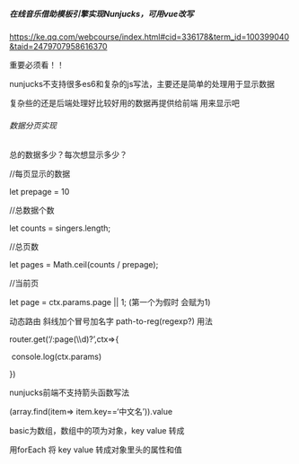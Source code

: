 ##### 在线音乐借助模板引擎实现Nunjucks，可用vue改写





https://ke.qq.com/webcourse/index.html#cid=336178&term_id=100399040&taid=2479707958616370

重要必须看！！





nunjucks不支持很多es6和复杂的js写法，主要还是简单的处理用于显示数据

复杂些的还是后端处理好比较好用的数据再提供给前端 用来显示吧



###### 数据分页实现

总的数据多少？每次想显示多少？



//每页显示的数据

let prepage = 10

//总数据个数

let counts = singers.length;

//总页数

let pages = Math.ceil(counts / prepage);



//当前页

let page = ctx.params.page || 1; (第一个为假时 会赋为1)

















动态路由 斜线加个冒号加名字 path-to-reg(regexp?) 用法

router.get(‘/:page(\\\d)?’,ctx=>{

​    console.log(ctx.params)

})



nunjucks前端不支持箭头函数写法

(array.find(item=> item.key==‘中文名’)).value





basic为数组，数组中的项为对象，key value 转成

用forEach 将 key value 转成对象里头的属性和值